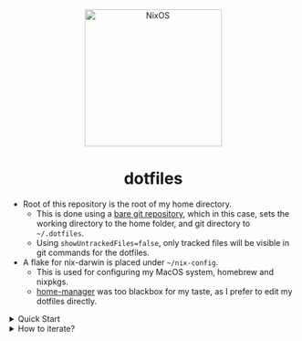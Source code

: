 <div align="center">
    <img alt="NixOS" src="https://fmlab.no/assets/images/typing-anime.gif" width="240px"/>
    <h1>dotfiles</h1>
</div>

  - Root of this repository is the root of my home directory.
    - This is done using a [bare git repository](https://git-scm.com/book/en/v2/Git-on-the-Server-Getting-Git-on-a-Server), which in this case, sets the working directory to the home folder, and git directory to `~/.dotfiles`.
    - Using `showUntrackedFiles=false`, only tracked files will be visible in git commands for the dotfiles.
  - A flake for nix-darwin is placed under `~/nix-config`.
    - This is used for configuring my MacOS system, homebrew and nixpkgs.
    - [home-manager](https://github.com/nix-community/home-manager) was too blackbox for my taste, as I prefer to edit my dotfiles directly.

<details>
<summary>Quick Start</summary>
<br>

1. Install `git` the "apple-way".

```bash
xcode-select --install
```

2. Install Nix using the [determinate system installer](https://github.com/DeterminateSystems/nix-installer).

```bash
curl --proto '=https' --tlsv1.2 -sSf -L https://install.determinate.systems/nix | sh -s -- install
```

3. Clone this repository to root of home directory.

```bash
git clone --bare https://github.com/frealmyr/dotfiles.git $HOME/.dotfiles/

DOTFILES='--git-dir=$HOME/.dotfiles/ --work-tree=$HOME'
git $DOTFILES checkout && \
git $DOTFILES reset --hard && \
git $DOTFILES pull && \
git $DOTFILES config status.showUntrackedFiles no
```

4. Build and use the flake for nix-darwin.

```bash
nix run nix-darwin -- switch --flake ~/nix-config
```

5. Reboot for good measure.

</details>

<details>
<summary>How to iterate?</summary>
<br>

Dotfiles can be added to git using a alias:

```bash
alias dtf='git --git-dir="$HOME/.dotfiles" --work-tree="$HOME" "$@"'
dtf status
dtf add ~/.config/something.conf
dtf commit -m "punny msg"
dtf push -u origin macos
```

Changes made to Nix-darwin flake, can be rolled out using this command:

```bash
darwin-rebuild switch --flake ~/nix-config
```
</details>
